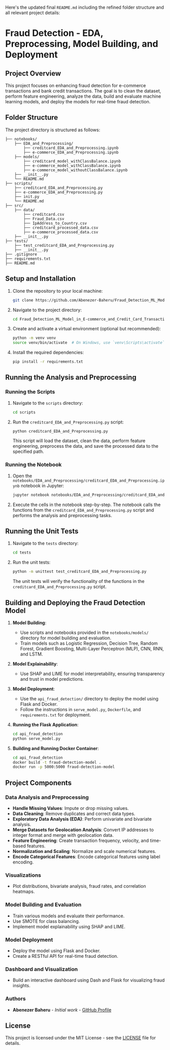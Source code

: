 Here's the updated final `README.md` including the refined folder structure and all relevant project details:

# Fraud Detection - EDA, Preprocessing, Model Building, and Deployment

## Project Overview
This project focuses on enhancing fraud detection for e-commerce transactions and bank credit transactions. The goal is to clean the dataset, perform feature engineering, analyze the data, build and evaluate machine learning models, and deploy the models for real-time fraud detection.

## Folder Structure
The project directory is structured as follows:
```
├── notebooks/
    ├── EDA_and_Preprocessing/
        ├── creditcard_EDA_and_Preprocessing.ipynb
        ├── e-commerce_EDA_and_Preprocessing.ipynb
    ├── models/
        ├── creditcard_model_withClassBalance.ipynb
        ├── e-commerce_model_withClassBalance.ipynb
        ├── e-commerce_model_withoutClassBalance.ipynb
    ├── __init__.py
    └── README.md
├── scripts/
    ├── creditcard_EDA_and_Preprocessing.py
    ├── e-commerce_EDA_and_Preprocessing.py
    ├── init.py
    └── README.md
├── src/
    ├── data/
        ├── creditcard.csv
        ├── Fraud_Data.csv
        ├── IpAddress_to_Country.csv
        ├── creditcard_processed_data.csv
        ├── e-commerce_processed_data.csv
    ├── __init__.py
├── tests/
    ├── test_creditcard_EDA_and_Preprocessing.py
    ├── __init__.py
├── .gitignore
├── requirements.txt
├── README.md
```

## Setup and Installation

1. Clone the repository to your local machine:
    ```bash
    git clone https://github.com/Abenezer-Baheru/Fraud_Detection_ML_Model_in_E-commerce_and_Credit_Card_Transactions
    ```

2. Navigate to the project directory:
    ```bash
    cd Fraud_Detection_ML_Model_in_E-commerce_and_Credit_Card_Transactions
    ```

3. Create and activate a virtual environment (optional but recommended):
    ```bash
    python -m venv venv
    source venv/bin/activate  # On Windows, use `venv\Scripts\activate`
    ```

4. Install the required dependencies:
    ```bash
    pip install -r requirements.txt
    ```

## Running the Analysis and Preprocessing

### Running the Scripts

1. Navigate to the `scripts` directory:
    ```bash
    cd scripts
    ```

2. Run the `creditcard_EDA_and_Preprocessing.py` script:
    ```bash
    python creditcard_EDA_and_Preprocessing.py
    ```

   This script will load the dataset, clean the data, perform feature engineering, preprocess the data, and save the processed data to the specified path.

### Running the Notebook

1. Open the `notebooks/EDA_and_Preprocessing/creditcard_EDA_and_Preprocessing.ipynb` notebook in Jupyter:
    ```bash
    jupyter notebook notebooks/EDA_and_Preprocessing/creditcard_EDA_and_Preprocessing.ipynb
    ```

2. Execute the cells in the notebook step-by-step. The notebook calls the functions from the `creditcard_EDA_and_Preprocessing.py` script and performs the analysis and preprocessing tasks.

## Running the Unit Tests

1. Navigate to the `tests` directory:
    ```bash
    cd tests
    ```

2. Run the unit tests:
    ```bash
    python -m unittest test_creditcard_EDA_and_Preprocessing.py
    ```

   The unit tests will verify the functionality of the functions in the `creditcard_EDA_and_Preprocessing.py` script.

## Building and Deploying the Fraud Detection Model

1. **Model Building**:
   - Use scripts and notebooks provided in the `notebooks/models/` directory for model building and evaluation.
   - Train models such as Logistic Regression, Decision Tree, Random Forest, Gradient Boosting, Multi-Layer Perceptron (MLP), CNN, RNN, and LSTM.

2. **Model Explainability**:
   - Use SHAP and LIME for model interpretability, ensuring transparency and trust in model predictions.

3. **Model Deployment**:
   - Use the `api_fraud_detection/` directory to deploy the model using Flask and Docker.
   - Follow the instructions in `serve_model.py`, `Dockerfile`, and `requirements.txt` for deployment.

4. **Running the Flask Application**:
    ```bash
    cd api_fraud_detection
    python serve_model.py
    ```

5. **Building and Running Docker Container**:
    ```bash
    cd api_fraud_detection
    docker build -t fraud-detection-model .
    docker run -p 5000:5000 fraud-detection-model
    ```

## Project Components

### Data Analysis and Preprocessing
- **Handle Missing Values**: Impute or drop missing values.
- **Data Cleaning**: Remove duplicates and correct data types.
- **Exploratory Data Analysis (EDA)**: Perform univariate and bivariate analysis.
- **Merge Datasets for Geolocation Analysis**: Convert IP addresses to integer format and merge with geolocation data.
- **Feature Engineering**: Create transaction frequency, velocity, and time-based features.
- **Normalization and Scaling**: Normalize and scale numerical features.
- **Encode Categorical Features**: Encode categorical features using label encoding.

### Visualizations
- Plot distributions, bivariate analysis, fraud rates, and correlation heatmaps.

### Model Building and Evaluation
- Train various models and evaluate their performance.
- Use SMOTE for class balancing.
- Implement model explainability using SHAP and LIME.

### Model Deployment
- Deploy the model using Flask and Docker.
- Create a RESTful API for real-time fraud detection.

### Dashboard and Visualization
- Build an interactive dashboard using Dash and Flask for visualizing fraud insights.

### Authors
- **Abenezer Baheru** - *Initial work* - [GitHub Profile](https://github.com/Abenezer-Baheru)

## License
This project is licensed under the MIT License - see the [LICENSE](LICENSE) file for details.